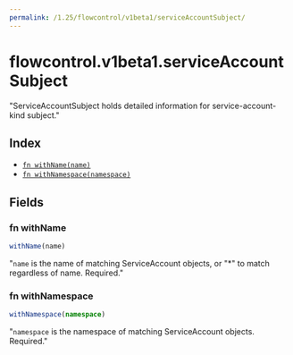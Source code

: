 ```yaml
---
permalink: /1.25/flowcontrol/v1beta1/serviceAccountSubject/
---
```


# flowcontrol.v1beta1.serviceAccountSubject

"ServiceAccountSubject holds detailed information for service-account-kind subject."

## Index

* [`fn withName(name)`](#fn-withname)
* [`fn withNamespace(namespace)`](#fn-withnamespace)

## Fields

### fn withName

```ts
withName(name)
```

"`name` is the name of matching ServiceAccount objects, or \"*\" to match regardless of name. Required."

### fn withNamespace

```ts
withNamespace(namespace)
```

"`namespace` is the namespace of matching ServiceAccount objects. Required."